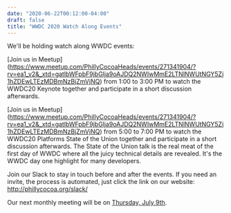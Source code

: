 ```yaml
---
date: "2020-06-22T00:12:00-04:00"
draft: false
title: "WWDC 2020 Watch Along Events"
---
```


We'll be holding watch along WWDC events: 

[Join us in Meetup] (https://www.meetup.com/PhillyCocoaHeads/events/271341904/?rv=ea1_v2&_xtd=gatlbWFpbF9jbGlja9oAJDQ2NWIwMmE2LTNlNWUtNGY5Zi1hZDEwLTEzMDBmNzBjZmVjNQ) from 1:00 to 3:00 PM to watch the WWDC20 Keynote together and participate in a short discussion afterwards.

[Join us in Meetup] (https://www.meetup.com/PhillyCocoaHeads/events/271341904/?rv=ea1_v2&_xtd=gatlbWFpbF9jbGlja9oAJDQ2NWIwMmE2LTNlNWUtNGY5Zi1hZDEwLTEzMDBmNzBjZmVjNQ) from 5:00 to 7:00 PM to watch the WWDC20 Platforms State of the Union together and participate in a short discussion afterwards. The State of the Union talk is the real meat of the first day of WWDC where all the juicy technical details are revealed. It's the WWDC day one highlight for many developers.

Join our Slack to stay in touch before and after the events. If you need an invite, the process is automated, just click the link on our website: http://phillycocoa.org/slack/

Our next monthly meeting will be on [Thursday, July 9th](https://www.meetup.com/PhillyCocoaHeads/events/qjkrnrybckbmb/).
